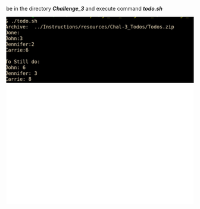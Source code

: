 be in the directory _**Challenge_3**_ and execute command _**todo.sh**_ 


![productivity report](Challenge_3.jpg)

